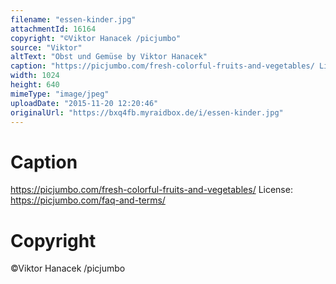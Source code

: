 ```yaml
---
filename: "essen-kinder.jpg"
attachmentId: 16164
copyright: "©Viktor Hanacek /picjumbo"
source: "Viktor"
altText: "Obst und Gemüse by Viktor Hanacek"
caption: "https://picjumbo.com/fresh-colorful-fruits-and-vegetables/ License: https://picjumbo.com/faq-and-terms/"
width: 1024
height: 640
mimeType: "image/jpeg"
uploadDate: "2015-11-20 12:20:46"
originalUrl: "https://bxq4fb.myraidbox.de/i/essen-kinder.jpg"
---
```


# Caption

https://picjumbo.com/fresh-colorful-fruits-and-vegetables/ License: https://picjumbo.com/faq-and-terms/

# Copyright

©Viktor Hanacek /picjumbo
